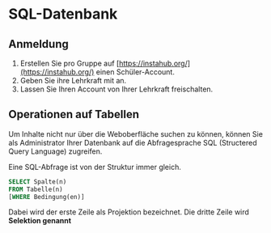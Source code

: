 # SQL-Datenbank

## Anmeldung

1. Erstellen Sie pro Gruppe auf [https://instahub.org/](https://instahub.org/) einen Schüler-Account. 
2. Geben Sie ihre Lehrkraft mit an.
3. Lassen Sie Ihren Account von Ihrer Lehrkraft freischalten.

## Operationen auf Tabellen

Um Inhalte nicht nur über die Weboberfläche suchen zu können, können Sie als Administrator Ihrer Datenbank auf die Abfragesprache SQL \(Structered Query Language\) zugreifen.

Eine SQL-Abfrage ist von der Struktur immer gleich.

```sql
SELECT Spalte(n)
FROM Tabelle(n)
[WHERE Bedingung(en)]
```

Dabei wird der erste Zeile als Projektion bezeichnet. Die dritte Zeile wird **Selektion genannt**



